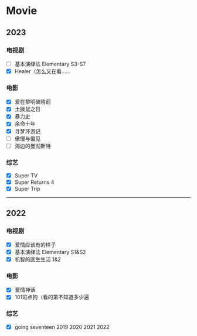 # Movie 

## 2023
### 电视剧<!-- {docsify-ignore} -->
- [ ] 基本演绎法 Elementary S3-S7
- [x] Healer（怎么又在看……

### 电影<!-- {docsify-ignore} -->
- [x] 爱在黎明破晓前
- [x] 土拨鼠之日
- [x] 暴力史
- [x] 余命十年
- [x] 寻梦环游记
- [ ] 傲慢与偏见
- [ ] 海边的曼彻斯特

### 综艺<!-- {docsify-ignore} -->
- [x] Super TV
- [x] Super Returns 4
- [x] Super Trip

---

## 2022
### 电视剧<!-- {docsify-ignore} -->
- [x] 爱情应该有的样子
- [x] 基本演绎法 Elementary S1&S2
- [x] 机智的医生生活 1&2

### 电影<!-- {docsify-ignore} -->
- [x] 爱情神话
- [x] 101斑点狗（看的第不知道多少遍

### 综艺<!-- {docsify-ignore} -->
- [x] going seventeen 2019 2020 2021 2022


